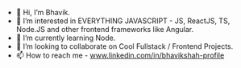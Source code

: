 - 👋 Hi, I’m Bhavik.
- 👀 I’m interested in EVERYTHING JAVASCRIPT - JS, ReactJS, TS, Node.JS and other frontend frameworks like Angular.
- 🌱 I’m currently learning Node.
- 💞️ I’m looking to collaborate on Cool Fullstack / Frontend Projects.
- 📫 How to reach me - www.linkedin.com/in/bhavikshah-profile

<!---
hashbhavik/hashbhavik is a ✨ special ✨ repository because its `README.md` (this file) appears on your GitHub profile.
You can click the Preview link to take a look at your changes.
--->
